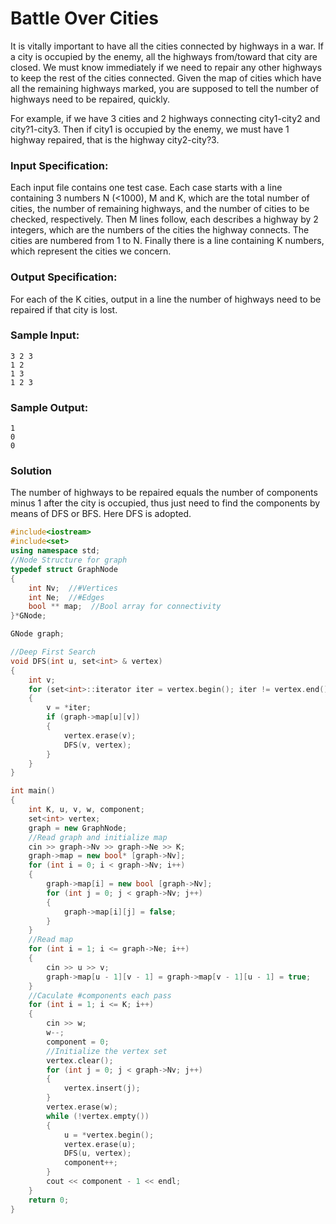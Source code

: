 # Battle Over Cities
It is vitally important to have all the cities connected by highways in a war. If a city is occupied by the enemy, all the highways from/toward that city are closed. We must know immediately if we need to repair any other highways to keep the rest of the cities connected. Given the map of cities which have all the remaining highways marked, you are supposed to tell the number of highways need to be repaired, quickly.

For example, if we have 3 cities and 2 highways connecting city1-city2 and city?1-city3. Then if city1 is occupied by the enemy, we must have 1 highway repaired, that is the highway city2-city?3.

### Input Specification:
Each input file contains one test case. Each case starts with a line containing 3 numbers N (<1000), M and K, which are the total number of cities, the number of remaining highways, and the number of cities to be checked, respectively. Then M lines follow, each describes a highway by 2 integers, which are the numbers of the cities the highway connects. The cities are numbered from 1 to N. Finally there is a line containing K numbers, which represent the cities we concern.

### Output Specification:
For each of the K cities, output in a line the number of highways need to be repaired if that city is lost.

### Sample Input:
```in
3 2 3
1 2
1 3
1 2 3
```
### Sample Output:
```out
1
0
0
```

### Solution
The number of highways to be repaired equals the number of components minus 1 after the city is occupied, thus just need to find the components by means of DFS or BFS. Here DFS is adopted.

```C++
#include<iostream>
#include<set>
using namespace std;
//Node Structure for graph
typedef struct GraphNode
{
    int Nv;  //#Vertices
    int Ne;  //#Edges
    bool ** map;  //Bool array for connectivity
}*GNode;

GNode graph;

//Deep First Search
void DFS(int u, set<int> & vertex)
{
    int v;
    for (set<int>::iterator iter = vertex.begin(); iter != vertex.end(); iter++)
    {
        v = *iter;
        if (graph->map[u][v])
        {
            vertex.erase(v);
            DFS(v, vertex);
        }
    }
}

int main()
{
    int K, u, v, w, component;
    set<int> vertex;
    graph = new GraphNode;
    //Read graph and initialize map
    cin >> graph->Nv >> graph->Ne >> K;
    graph->map = new bool* [graph->Nv];
    for (int i = 0; i < graph->Nv; i++)
    {
        graph->map[i] = new bool [graph->Nv];
        for (int j = 0; j < graph->Nv; j++)
        {
            graph->map[i][j] = false;
        }
    }
    //Read map
    for (int i = 1; i <= graph->Ne; i++)
    {
        cin >> u >> v;
        graph->map[u - 1][v - 1] = graph->map[v - 1][u - 1] = true;
    }
    //Caculate #components each pass
    for (int i = 1; i <= K; i++)
    {
        cin >> w;
        w--;
        component = 0;
        //Initialize the vertex set
        vertex.clear();
        for (int j = 0; j < graph->Nv; j++)
        {
            vertex.insert(j);
        }
        vertex.erase(w);
        while (!vertex.empty())
        { 
            u = *vertex.begin();
            vertex.erase(u);
            DFS(u, vertex);
            component++;
        }
        cout << component - 1 << endl; 
    }
    return 0;
}
```
